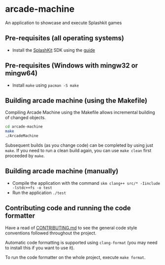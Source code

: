 # arcade-machine
An application to showcase and execute Splashkit games  

## Pre-requisites (all operating systems)

+ Install the [SplashKit](https://splashkit.io) SDK using the [guide](https://splashkit.io/articles/installation/)

## Pre-requisites (Windows with mingw32 or mingw64)


+ Install `make` using `pacman -S make`

## Building arcade machine (using the Makefile)
Compiling Arcade Machine using the Makefile allows incremental building of changed objects.

```bash
cd arcade-machine
make
./ArcadeMachine
```
Subsequent builds (as you change code) can be completed by using just `make`. If you need to run a clean build again, you can use `make clean` first proceeded by `make`.

## Building arcade machine (manually)
+ Compile the application with the command ```skm clang++ src/* -Iinclude -lstdc++fs -o test```  
+ Run the application ```./test```

## Contributing code and running the code formatter
Have a read of [CONTRIBUTING.md](../../../CONTRIBUTING.md) to see the general code style conventions followed throughout the project.

Automatic code formatting is supported using `clang-format` (you may need to install this if you want to use it). 

To run the code formatter on the whole project, execute `make format`.